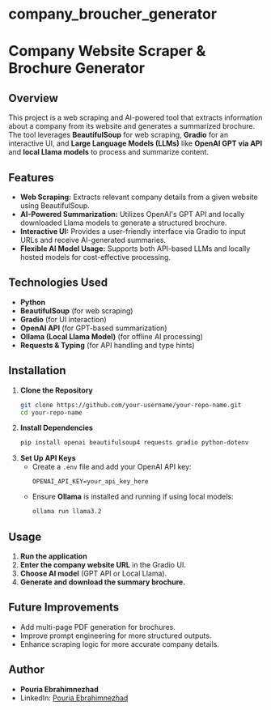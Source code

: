 # company_broucher_generator

# Company Website Scraper & Brochure Generator

## Overview
This project is a web scraping and AI-powered tool that extracts information about a company from its website and generates a summarized brochure. The tool leverages **BeautifulSoup** for web scraping, **Gradio** for an interactive UI, and **Large Language Models (LLMs)** like **OpenAI GPT via API** and **local Llama models** to process and summarize content.

## Features
- **Web Scraping:** Extracts relevant company details from a given website using BeautifulSoup.
- **AI-Powered Summarization:** Utilizes OpenAI's GPT API and locally downloaded Llama models to generate a structured brochure.
- **Interactive UI:** Provides a user-friendly interface via Gradio to input URLs and receive AI-generated summaries.
- **Flexible AI Model Usage:** Supports both API-based LLMs and locally hosted models for cost-effective processing.

## Technologies Used
- **Python**
- **BeautifulSoup** (for web scraping)
- **Gradio** (for UI interaction)
- **OpenAI API** (for GPT-based summarization)
- **Ollama (Local Llama Model)** (for offline AI processing)
- **Requests & Typing** (for API handling and type hints)

## Installation
1. **Clone the Repository**
   ```bash
   git clone https://github.com/your-username/your-repo-name.git
   cd your-repo-name
   ```
2. **Install Dependencies**
   ```bash
   pip install openai beautifulsoup4 requests gradio python-dotenv
   ```
3. **Set Up API Keys**
   - Create a `.env` file and add your OpenAI API key:
     ```plaintext
     OPENAI_API_KEY=your_api_key_here
     ```
   - Ensure **Ollama** is installed and running if using local models:
     ```bash
     ollama run llama3.2
     ```

## Usage
1. **Run the application**
2. **Enter the company website URL** in the Gradio UI.
3. **Choose AI model** (GPT API or Local Llama).
4. **Generate and download the summary brochure.**

## Future Improvements
- Add multi-page PDF generation for brochures.
- Improve prompt engineering for more structured outputs.
- Enhance scraping logic for more accurate company details.

## Author
- **Pouria Ebrahimnezhad**
- LinkedIn: [Pouria Ebrahimnezhad]([https://linkedin.com/in/your-profile](https://www.linkedin.com/in/pouria-ebram/))


